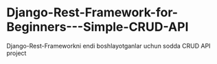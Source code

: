 # Django-Rest-Framework-for-Beginners---Simple-CRUD-API
Django-Rest-Frameworkni endi boshlayotganlar uchun sodda CRUD API project
